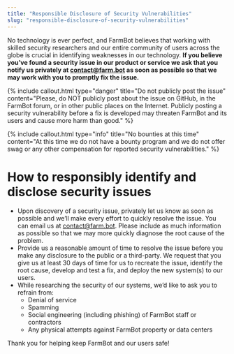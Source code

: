 ```yaml
---
title: "Responsible Disclosure of Security Vulnerabilities"
slug: "responsible-disclosure-of-security-vulnerabilities"
---
```


No technology is ever perfect, and FarmBot believes that working with skilled security researchers and our entire community of users across the globe is crucial in identifying weaknesses in our technology. **If you believe you’ve found a security issue in our product or service we ask that you notify us privately at contact@farm.bot as soon as possible so that we may work with you to promptly fix the issue.**

{%
include callout.html
type="danger"
title="Do not publicly post the issue"
content="Please, do NOT publicly post about the issue on GitHub, in the FarmBot forum, or in other public places on the Internet. Publicly posting a security vulnerability before a fix is developed may threaten FarmBot and its users and cause more harm than good."
%}



{%
include callout.html
type="info"
title="No bounties at this time"
content="At this time we do not have a bounty program and we do not offer swag or any other compensation for reported security vulnerabilities."
%}

# How to responsibly identify and disclose security issues
  * Upon discovery of a security issue, privately let us know as soon as possible and we’ll make every effort to quickly resolve the issue. You can email us at contact@farm.bot. Please include as much information as possible so that we may more quickly diagnose the root cause of the problem.
  * Provide us a reasonable amount of time to resolve the issue before you make any disclosure to the public or a third-party. We request that you give us at least 30 days of time for us to recreate the issue, identify the root cause, develop and test a fix, and deploy the new system(s) to our users.
  * While researching the security of our systems, we’d like to ask you to refrain from:
    * Denial of service
    * Spamming
    * Social engineering (including phishing) of FarmBot staff or contractors
    * Any physical attempts against FarmBot property or data centers

Thank you for helping keep FarmBot and our users safe!
